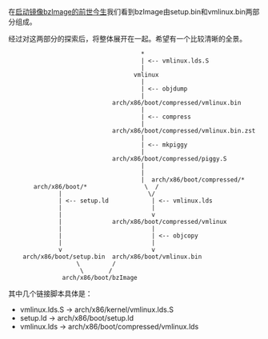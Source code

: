 在[启动镜像bzImage的前世今生][1]我们看到bzImage由setup.bin和vmlinux.bin两部分组成。

经过对这两部分的探索后，将整体展开在一起。希望有一个比较清晰的全景。


```
                                     *
                                     | <-- vmlinux.lds.S
                                     |
                                   vmlinux
                                     |
                                     | <-- objdump
                                     |
                             arch/x86/boot/compressed/vmlinux.bin
                                     |
                                     | <-- compress
                                     |
                             arch/x86/boot/compressed/vmlinux.bin.zst
                                     |
                                     | <-- mkpiggy
                                     |
                             arch/x86/boot/compressed/piggy.S
                                     |
                                     |
                                     |  arch/x86/boot/compressed/*
       arch/x86/boot/*                \  /
              |                        \/
              | <-- setup.ld            | <-- vmlinux.lds
              |                         |
              |                         v
              |              arch/x86/boot/compressed/vmlinux
              |                         |
              |                         | <-- objcopy
              |                         |
              v                         v
    arch/x86/boot/setup.bin  arch/x86/boot/vmlinux.bin  
                   \         /
                    \       /
               arch/x86/boot/bzImage
```

其中几个链接脚本具体是：

* vmlinux.lds.S -> arch/x86/kernel/vmlinux.lds.S
* setup.ld      -> arch/x86/boot/setup.ld
* vmlinux.lds   -> arch/x86/boot/compressed/vmlinux.lds

[1]: /brief_tutorial_on_kbuild/07_rules_for_bzImage.md
